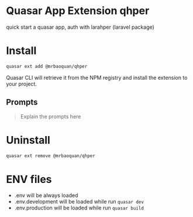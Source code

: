 Quasar App Extension qhper
===

quick start a quasar app, auth with larahper (laravel package)

# Install
```bash
quasar ext add @mrbaoquan/qhper
```
Quasar CLI will retrieve it from the NPM registry and install the extension to your project.

## Prompts

> Explain the prompts here

# Uninstall
```bash
quasar ext remove @mrbaoquan/qhper
```

# ENV files
- .env will be always loaded
- .env.development will be loaded while run `quasar dev`
- .env.production will be loaded while run `quasar build`